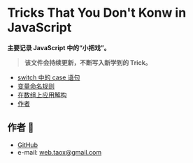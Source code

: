 # Tricks That You Don't Konw in JavaScript

**主要记录 JavaScript 中的“小把戏”。**

> **该文件会持续更新，不断写入新学到的 Trick。** 

* [switch 中的 case 语句](./tricks-you-do-not-know-folder/switch-case.md)
* [变量命名规则](./tricks-you-do-not-know-folder/variable-name.md)
* [在数组上应用解构](./tricks-you-do-not-know-folder/using-destructuring-on-array.md)
* [作者](#author)

## <span id="author">作者 🙉</span>

* [GitHub](https://github.com/Tao-Quixote)
* e-mail: <web.taox@gmail.com>